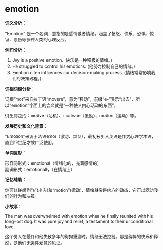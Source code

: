 # emotion

**词义分析：**

  

"Emotion" 是一个名词，意指的是感情或者情绪，涵盖了愤怒、快乐、恐惧、惊讶、悲伤等多种人类的心理反应。

  

**例句分析：**

  

1.  Joy is a positive emotion. (快乐是一种积极的情绪。)
2.  He struggled to control his emotions. (他努力控制自己的情绪。)
3.  Emotion often influences our decision-making process. (情绪常常影响我们的决策过程。)

  

**词根词缀分析：**

  

词根“mot”来自拉丁语“movere”，意为“移动”，前缀“e-”表示“出去”，所以“emotion”字面上的含义就是“一种使人内心活动的东西”。

  

衍生词包括：motive（动机）、motivate（激励）、motion（运动）等。

  

**发展历史和文化背景：**

  

“Emotion”来源于法语émoi（激动、烦恼），最初被引入英语是作为心理学术语，直到19世纪才被广泛使用。

  

**单词变形：**

  

形容词形式：emotional（情绪化的，充满感情的）  
副词形式：emotionally（在情绪上）

  

**记忆辅助：**

  

你可以联想到“e”(出去)和“motion”(运动)，情绪就像是内心的动态，它可以驱动我们的行为和决策。

  

**小故事：**

  

The man was overwhelmed with emotion when he finally reunited with his long-lost dog. It was pure joy and relief, a testament to their unconditional love.

  

这个男人在最终和他失散多年的狗狗重逢时，情绪无法控制。那是纯粹的快乐和释然，是他们无条件爱意的见证。
